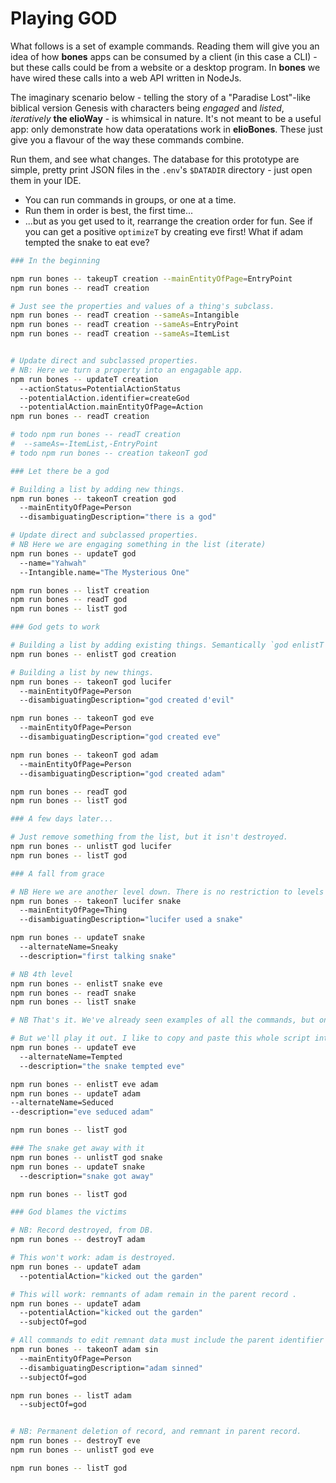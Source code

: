 # Playing GOD

What follows is a set of example commands. Reading them will give you an idea of how **bones** apps can be consumed by a client (in this case a CLI) - but these calls could be from a website or a desktop program. In **bones** we have wired these calls into a web API written in NodeJs.

The imaginary scenario below - telling the story of a "Paradise Lost"-like biblical version Genesis with characters being _engaged_ and _listed_, _iteratively_ **the elioWay** - is whimsical in nature. It's not meant to be a useful app: only demonstrate how data operatations work in **elioBones**. These just give you a flavour of the way these commands combine.

Run them, and see what changes. The database for this prototype are simple, pretty print JSON files in the `.env`'s `$DATADIR` directory - just open them in your IDE.

- You can run commands in groups, or one at a time.
- Run them in order is best, the first time...
- ...but as you get used to it, rearrange the creation order for fun. See if you can get a positive `optimizeT` by creating eve first! What if adam tempted the snake to eat eve?

```bash
### In the beginning

npm run bones -- takeupT creation --mainEntityOfPage=EntryPoint
npm run bones -- readT creation

# Just see the properties and values of a thing's subclass.
npm run bones -- readT creation --sameAs=Intangible
npm run bones -- readT creation --sameAs=EntryPoint
npm run bones -- readT creation --sameAs=ItemList


# Update direct and subclassed properties.
# NB: Here we turn a property into an engagable app.
npm run bones -- updateT creation
  --actionStatus=PotentialActionStatus
  --potentialAction.identifier=createGod
  --potentialAction.mainEntityOfPage=Action
npm run bones -- readT creation

# todo npm run bones -- readT creation
#  --sameAs=-ItemList,-EntryPoint
# todo npm run bones -- creation takeonT god

### Let there be a god

# Building a list by adding new things.
npm run bones -- takeonT creation god
  --mainEntityOfPage=Person
  --disambiguatingDescription="there is a god"

# Update direct and subclassed properties.
# NB Here we are engaging something in the list (iterate)
npm run bones -- updateT god
  --name="Yahwah"
  --Intangible.name="The Mysterious One"

npm run bones -- listT creation
npm run bones -- readT god
npm run bones -- listT god

### God gets to work

# Building a list by adding existing things. Semantically `god enlistT creation`.
npm run bones -- enlistT god creation

# Building a list by new things.
npm run bones -- takeonT god lucifer
  --mainEntityOfPage=Person
  --disambiguatingDescription="god created d'evil"

npm run bones -- takeonT god eve
  --mainEntityOfPage=Person
  --disambiguatingDescription="god created eve"

npm run bones -- takeonT god adam
  --mainEntityOfPage=Person
  --disambiguatingDescription="god created adam"

npm run bones -- readT god
npm run bones -- listT god

### A few days later...

# Just remove something from the list, but it isn't destroyed.
npm run bones -- unlistT god lucifer
npm run bones -- listT god

### A fall from grace

# NB Here we are another level down. There is no restriction to levels because apps are driven by units of data.
npm run bones -- takeonT lucifer snake
  --mainEntityOfPage=Thing
  --disambiguatingDescription="lucifer used a snake"

npm run bones -- updateT snake
  --alternateName=Sneaky
  --description="first talking snake"

# NB 4th level
npm run bones -- enlistT snake eve
npm run bones -- readT snake
npm run bones -- listT snake

# NB That's it. We've already seen examples of all the commands, but one.

# But we'll play it out. I like to copy and paste this whole script into the terminal as a test.
npm run bones -- updateT eve
  --alternateName=Tempted
  --description="the snake tempted eve"

npm run bones -- enlistT eve adam
npm run bones -- updateT adam
--alternateName=Seduced
--description="eve seduced adam"

npm run bones -- listT god

### The snake get away with it
npm run bones -- unlistT god snake
npm run bones -- updateT snake
  --description="snake got away"

npm run bones -- listT god

### God blames the victims

# NB: Record destroyed, from DB.
npm run bones -- destroyT adam

# This won't work: adam is destroyed.
npm run bones -- updateT adam
  --potentialAction="kicked out the garden"

# This will work: remnants of adam remain in the parent record .
npm run bones -- updateT adam
  --potentialAction="kicked out the garden"
  --subjectOf=god

# All commands to edit remnant data must include the parent identifier "subjectOf".
npm run bones -- takeonT adam sin
  --mainEntityOfPage=Person
  --disambiguatingDescription="adam sinned"
  --subjectOf=god

npm run bones -- listT adam
  --subjectOf=god


# NB: Permanent deletion of record, and remnant in parent record.
npm run bones -- destroyT eve
npm run bones -- unlistT god eve

npm run bones -- listT god
```
